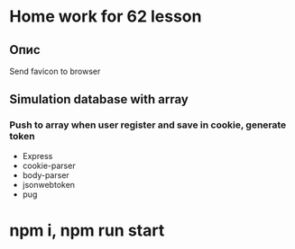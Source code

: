 # Home work for 62 lesson

## Опис
Send favicon to browser

## Simulation database with array
### Push to array when user register and save in cookie, generate token
- Express
- cookie-parser
- body-parser
- jsonwebtoken
- pug

# npm i, npm run start

